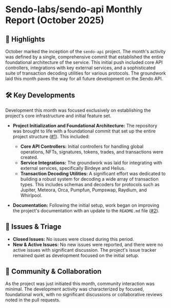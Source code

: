 # Sendo-labs/sendo-api Monthly Report (October 2025)

## 🚀 Highlights
October marked the inception of the `sendo-api` project. The month's activity was defined by a single, comprehensive commit that established the entire foundational architecture of the service. This initial push included core API controllers, integrations with key external services, and a sophisticated suite of transaction decoding utilities for various protocols. The groundwork laid this month paves the way for all future development on the Sendo API.

## 🛠️ Key Developments
Development this month was focused exclusively on establishing the project's core infrastructure and initial feature set.

- **Project Initialization and Foundational Architecture:** The repository was brought to life with a foundational commit that set up the entire project structure ([#1](https://github.com/Sendo-labs/sendo-api/pull/1)). This included:
    - **Core API Controllers:** Initial controllers for handling global operations, NFTs, signatures, tokens, trades, and transactions were created.
    - **Service Integrations:** The groundwork was laid for integrating with external services, specifically Birdeye and Helius.
    - **Transaction Decoding Utilities:** A significant effort was dedicated to building a robust system for decoding a wide array of transaction types. This includes schemas and decoders for protocols such as Jupiter, Meteora, Orca, Pumpfun, Pumpswap, Raydium, and Whirlpool.

- **Documentation:** Following the initial setup, work began on improving the project's documentation with an update to the `README.md` file ([#2](https://github.com/Sendo-labs/sendo-api/pull/2)).

## 🐛 Issues & Triage
- **Closed Issues:** No issues were closed during this period.
- **New & Active Issues:** No new issues were reported, and there were no active issues with significant discussion. The project's issue tracker remained quiet as development focused on the initial setup.

## 💬 Community & Collaboration
As the project was just initiated this month, community interaction was minimal. The development activity was characterized by focused, foundational work, with no significant discussions or collaborative reviews noted in the pull requests.